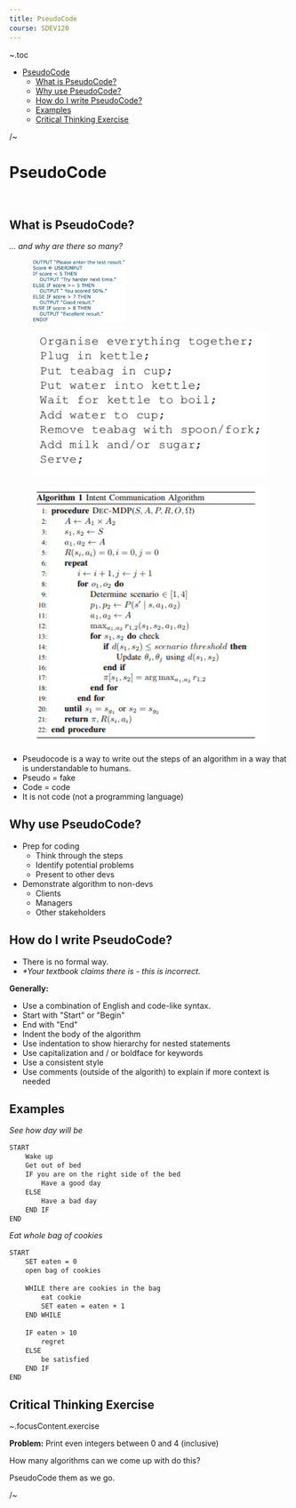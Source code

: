 ```yaml
---
title: PseudoCode
course: SDEV120
---
```


~.toc

- [PseudoCode](#pseudocode)
  - [What is PseudoCode?](#what-is-pseudocode)
  - [Why use PseudoCode?](#why-use-pseudocode)
  - [How do I write PseudoCode?](#how-do-i-write-pseudocode)
  - [Examples](#examples)
  - [Critical Thinking Exercise](#critical-thinking-exercise)

/~

# PseudoCode

<figure>
 <img src="https://imgs.xkcd.com/comics/settling_2x.png" alt="" style="width: 60%;height: auto;">
</figure>

## What is PseudoCode?

_... and why are there so many?_

<figure>
 <img src="images/ps_code1.png" alt="" style="width: 40%;height: auto;">
</figure>

<figure>
 <img src="images/ps_code2.png" alt="" style="width: 100%;height: auto;">
</figure>

<figure>
 <img src="images/ps_code3.png" alt="" style="width: 100%;height: auto;">
</figure>

- Pseudocode is a way to write out the steps of an algorithm in a way that is understandable to humans.
- Pseudo = fake
- Code = code
- It is not code (not a programming language)

## Why use PseudoCode?

- Prep for coding
  - Think through the steps
  - Identify potential problems
  - Present to other devs
- Demonstrate algorithm to non-devs
  - Clients
  - Managers
  - Other stakeholders

## How do I write PseudoCode?

- There is no formal way.
- _\*Your textbook claims there is - this is incorrect._

**Generally:**

- Use a combination of English and code-like syntax.
- Start with "Start" or "Begin"
- End with "End"
- Indent the body of the algorithm
- Use indentation to show hierarchy for nested statements
- Use capitalization and / or boldface for keywords
- Use a consistent style
- Use comments (outside of the algorith) to explain if more context is needed

## Examples

_See how day will be_

```
START
    Wake up
    Get out of bed
    IF you are on the right side of the bed
        Have a good day
    ELSE
        Have a bad day
    END IF
END
```

_Eat whole bag of cookies_

```
START
    SET eaten = 0
    open bag of cookies

    WHILE there are cookies in the bag
        eat cookie
        SET eaten = eaten + 1
    END WHILE

    IF eaten > 10
        regret
    ELSE
        be satisfied
    END IF
END
```

## Critical Thinking Exercise

~.focusContent.exercise

**Problem:** Print even integers between 0 and 4 (inclusive)

How many algorithms can we come up with do this?

PseudoCode them as we go.

/~
